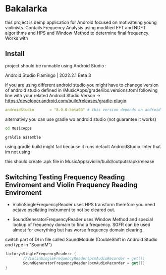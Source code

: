 # Bakalarka

this project is demp application for Android focused on motivateing young violinists. Contails Frequency Analysis using modified FFT and NDFT algorithms and HPS and Window Method to determine final frequency. Works with 

## Install

project should be runnable using Android Studio :

Android Studio Flamingo | 2022.2.1 Beta 3


if you are using different android studio you might have to chanege version of android studio defined in /MusicApps/grade/libs.versions.toml following line with your related Android Studio Verson -> https://developer.android.com/build/releases/gradle-plugin

```yaml
androidStudio       = "8.0.0-beta03" # this version depends on android studio version
```

alternativly you can use gradle wo android studio (not guarantee it works)

``` bash
cd MusicApps
```

``` bash
graldle assemble 
```

using gradle build might fail because it runs default AndroidStudio linter that im not using


this should create .apk file in MusicApps/violin/build/outputs/apk/release

## Switching Testing Frequency Reading Enviroment and Violin Frequency Reading Enviroment

- ViolinSingleFrequencyReader uses HPS transform therefore you need octave oscilating instrument to not be cleared out.

- SoundGeneratorFrequencyReader uses Window Method and special lookup of frequency domain to find a frequency. SGFR can be used almost for everything but has worse frequency domain clearing.


switch part of DI in file called SoundModule (DoubleShift in Android Studio and type in "SoundM") 

``` Kotlin 
factory<SingleFrequencyReader> {
        //ViolinSingleFrequencyReader(pcmAudioRecorder = get())
        SoundGeneratorFrequencyReader(pcmAudioRecorder = get())
}
```

